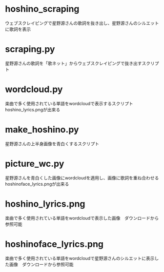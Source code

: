# hoshino_scraping
ウェブスクレイピングで星野源さんの歌詞を抜き出し、星野源さんのシルエットに歌詞を表示
# scraping.py
星野源さんの歌詞を「歌ネット」からウェブスクレイピングで抜き出すスクリプト
# wordcloud.py
楽曲で多く使用されている単語をwordcloudで表示するスクリプト
hoshino_lyrics.pngが出来る
# make_hoshino.py
星野源さんの上半身画像を青白くするスクリプト
# picture_wc.py
星野源さんを青白くした画像にwordcloudを適用し、画像に歌詞を重ね合わせる
hoshinoface_lyrics.pngが出来る
# hoshino_lyrics.png
楽曲で多く使用されている単語をwordcloudで表示した画像　ダウンロードから参照可能
# hoshinoface_lyrics.png
楽曲で多く使用されている単語をwordcloudで星野源さんのシルエットに表示した画像　ダウンロードから参照可能
